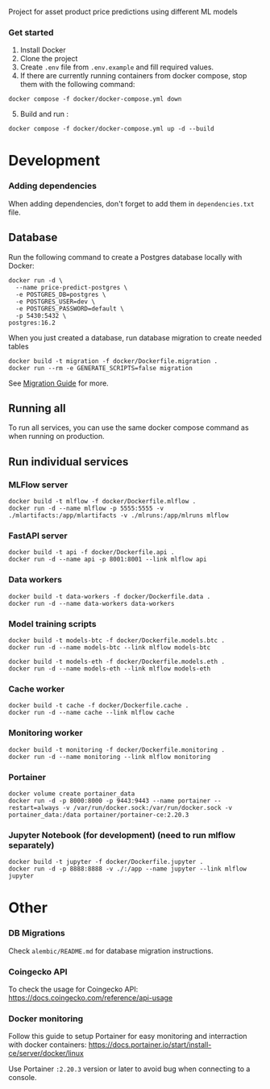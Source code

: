 Project for asset product price predictions using different ML models

### Get started
1. Install Docker
2. Clone the project
3. Create `.env` file from `.env.example` and fill required values.
4. If there are currently running containers from docker compose, stop them with the following command:
```
docker compose -f docker/docker-compose.yml down
```
5. Build and run : 
```
docker compose -f docker/docker-compose.yml up -d --build
```


# Development

### Adding dependencies
When adding dependencies, don't forget to add them in `dependencies.txt` file.

## Database
Run the following command to create a Postgres database locally with Docker:
```
docker run -d \
  --name price-predict-postgres \
  -e POSTGRES_DB=postgres \
  -e POSTGRES_USER=dev \
  -e POSTGRES_PASSWORD=default \
  -p 5430:5432 \
postgres:16.2
```

When you just created a database, run database migration to create needed tables 
```
docker build -t migration -f docker/Dockerfile.migration .
docker run --rm -e GENERATE_SCRIPTS=false migration
```
See [Migration Guide](./alembic/README) for more.

## Running all
To run all services, you can use the same docker compose command as when running on production.

## Run individual services

### MLFlow server
```
docker build -t mlflow -f docker/Dockerfile.mlflow .
docker run -d --name mlflow -p 5555:5555 -v ./mlartifacts:/app/mlartifacts -v ./mlruns:/app/mlruns mlflow
```

### FastAPI server
```
docker build -t api -f docker/Dockerfile.api .
docker run -d --name api -p 8001:8001 --link mlflow api
```

### Data workers
```
docker build -t data-workers -f docker/Dockerfile.data .
docker run -d --name data-workers data-workers
```

### Model training scripts
```
docker build -t models-btc -f docker/Dockerfile.models.btc .
docker run -d --name models-btc --link mlflow models-btc
```

```
docker build -t models-eth -f docker/Dockerfile.models.eth .
docker run -d --name models-eth --link mlflow models-eth
```

### Cache worker
```
docker build -t cache -f docker/Dockerfile.cache .
docker run -d --name cache --link mlflow cache
```

### Monitoring worker
```
docker build -t monitoring -f docker/Dockerfile.monitoring .
docker run -d --name monitoring --link mlflow monitoring
```

### Portainer
```
docker volume create portainer_data
docker run -d -p 8000:8000 -p 9443:9443 --name portainer --restart=always -v /var/run/docker.sock:/var/run/docker.sock -v portainer_data:/data portainer/portainer-ce:2.20.3
```

### Jupyter Notebook (for development) (need to run mlflow separately)
```
docker build -t jupyter -f docker/Dockerfile.jupyter .
docker run -d -p 8888:8888 -v ./:/app --name jupyter --link mlflow jupyter
```

# Other
### DB Migrations
Check `alembic/README.md` for database migration instructions.

### Coingecko API
To check the usage for Coingecko API:
https://docs.coingecko.com/reference/api-usage

### Docker monitoring
Follow this guide to setup Portainer for easy monitoring and interraction with docker containers: https://docs.portainer.io/start/install-ce/server/docker/linux

Use Portainer `:2.20.3` version or later to avoid bug when connecting to a console.